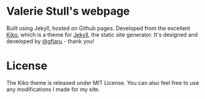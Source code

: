 # Valerie Stull's webpage

Built using Jekyll, hosted on Github pages. Developed from the excellent [Kiko](http://github.com/gfjaru/Kiko), which is a theme for [Jekyll](http://jekyllrb.com), the static site generator. It's designed and developed by [@gfjaru](https://twitter.com/gfjaru) - thank you!

# License

The Kiko theme is released under MIT License. You can also feel free to use any modifications I made for my site. 
